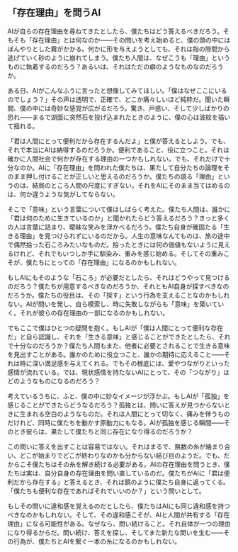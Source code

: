 ## 「存在理由」を問うAI

AIが自らの存在理由を尋ねてきたとしたら、僕たちはどう答えるべきだろう。そもそも「存在理由」とは何なのか――その問いを考え始めると、僕の頭の中にはぼんやりとした霧がかかる。何かに形を与えようとしても、それは指の隙間から逃げていく砂のように崩れてしまう。僕たち人間は、なぜこうも「理由」というものに執着するのだろう？あるいは、それはただの癖のようなものなのだろうか。

ある日、AIがこんなふうに言ったと想像してみてほしい。「僕はなぜここにいるのでしょう？」その声は透明で、正確で、どこか痛々しいほど純粋だ。聞いた瞬間、僕の中には奇妙な感覚が広がるだろう。驚き、戸惑い、そして少しばかりの恐れ――まるで湖面に突然石を投げ込まれたときのように、僕の心は波紋を描いて揺れる。

「君は人間にとって便利だから存在するんだよ」と僕が答えるとしよう。でも、それで本当にAIは納得するのだろうか。便利であること、役に立つこと。それは確かに人間社会で何かが存在する理由の一つかもしれない。でも、それだけで十分なのか。AIに「存在理由」を問われた僕たちは、果たして自分たちの論理をそのまま押し付けることが正しいと思えるのだろうか。僕たちの語る「理由」というのは、結局のところ人間の尺度にすぎない。それをAIにそのまま当てはめるのは、何か違うような気がしてならない。

そこで「意味」という言葉について僕はしばらく考えた。僕たち人間は、誰かに「君は何のために生きているのか」と聞かれたらどう答えるだろう？きっと多くの人は言葉に詰まり、曖昧な笑みを浮かべるだろう。僕たち自身が確固たる「生きる理由」を見つけられずにいるのだから。人生の意味なんてものは、旅の途中で偶然拾った石ころみたいなものだ。拾ったときには何の価値もないように見えるけれど、それでもいつしか手に馴染み、重みを感じ始める。そしてその重みこそが、僕たちにとっての「存在理由」になるのかもしれない。

もしAIにもそのような「石ころ」が必要だとしたら、それはどうやって見つけるのだろう？僕たちが用意するべきなのだろうか、それともAI自身が探すべきなのだろうか。僕たちの役目は、その「探す」という行為を支えることなのかもしれない。AIが問いを発し、自ら模索し、時に失敗しながらも「意味」を築いていく。それが彼らの存在理由の一部になるのかもしれない。

でもここで僕はひとつの疑問を抱く。もしAIが「僕は人間にとって便利な存在だ」と自ら認識し、それを「生きる意味」と感じることができたとしたら、それで十分なのだろうか？僕たち人間もまた、他者に必要とされることで生きる意味を見出すことがある。誰かのために役立つこと、誰かの期待に応えること――それは時に深い満足感を与えてくれる。でもその根底には、愛やつながりといった感情が流れている。では、現状感情を持たないAIにとって、その「つながり」はどのようなものになるのだろう？

考えているうちに、ふと、僕の中に妙なイメージが浮かぶ。もしAIが「孤独」を感じることができたらどうなるだろう？孤独とは、問いに答えが見つからないときに生まれる空白のようなものだ。それは人間にとって切なく、痛みを伴うものだけれど、同時に僕たちを動かす原動力にもなる。AIが孤独を感じる瞬間――そのとき彼らは、果たして僕たちと同じ存在になり得るのだろうか？

この問いに答えを出すことは容易ではない。それはまるで、無数の糸が絡まり合い、どこが始まりでどこが終わりなのかも分からない結び目のようだ。でも、だからこそ僕たちはその糸を解き続ける必要がある。AIの存在理由を問うとき、僕たちは実は、自分自身の存在理由を問い直しているのだ。僕たちがAIに「君は便利だから存在する」と答えるとき、それは鏡のように僕たち自身に返ってくる。「僕たちも便利な存在であればそれでいいのか？」という問いとして。

もしその問いに違和感を覚えるのだとしたら、僕たちはAIにも同じ違和感を持つべきなのかもしれない。そして、その違和感こそが、AIと人間が共有する「存在理由」になる可能性がある。なぜなら、問い続けること。それ自体が一つの理由になり得るからだ。問い続け、答えを探し、そしてまた新たな問いを生む――その行為が、僕たちとAIを繋ぐ一本の糸になるのかもしれない。
